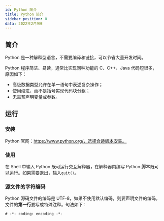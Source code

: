 ```yaml
---
id: Python 简介
title: Python 简介
sidebar_position: 0
data: 2022年2月9日
---
```


## 简介

Python 是一种解释型语言，不需要编译和链接，可以节省大量开发时间。

Python 程序简洁、易读，通常比实现同种功能的 C、C++、Java 代码短很多，原因如下：

- 高级数据类型允许在单一语句中表述复杂操作；
- 使用缩进，而不是括号实现代码块分组；
- 无需预声明变量或参数。

## 运行

### 安装

Python 官网：https://www.python.org/，选择合适版本安装。

### 使用

在 Shell 中输入 Python 既可运行交互解释器，在解释器内编写 Python 脚本既可以运行。如果需要退出，输入`quit()`。

### 源文件的字符编码

Python 源码文件的编码是 UTF-8，如果不使用默认编码，则要声明文件的编码，文件的**第一行**要写成特殊注释。句法如下：

```
# -*- coding: encoding -*-
```
